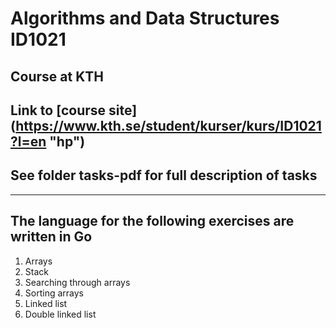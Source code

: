 # Algorithms and Data Structures ID1021
## Course at KTH
Link to [course site] (https://www.kth.se/student/kurser/kurs/ID1021?l=en "hp")
---
## See folder tasks-pdf for full description of tasks
---
## The language for the following exercises are written in Go
1. Arrays  
2. Stack
3. Searching through arrays
4. Sorting arrays
5. Linked list
6. Double linked list
